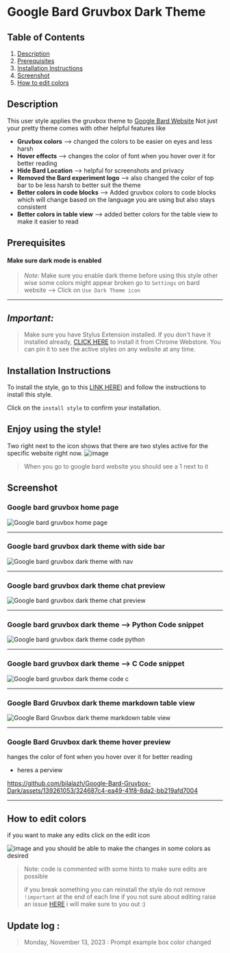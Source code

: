 # Google Bard Gruvbox Dark Theme

## Table of Contents
1. [Description](#description)
 2. [Prerequisites](#Pre)
3. [Installation Instructions](#installation-instructions)
4. [Screenshot](#screenshot)
5.  [How to edit colors](#Howto-edit)

## Description <a name="description"></a>

This user style applies the  gruvbox theme to  [Google Bard Website](https://bard.google.com/) 
Not just your pretty theme comes with other helpful features like 
- **Gruvbox colors** --> changed the colors to be easier on eyes and less harsh 
-  **Hover effects** --> changes the color of font when you hover over it for better reading
- **Hide Bard Location** --> helpful for screenshots and privacy 
-  **Removed the Bard experiment logo** --> also changed the color of top bar to be less harsh to better suit the theme 
-  **Better colors in code blocks** --> Added gruvbox colors to code blocks which will change based on the language you are using but also stays consistent 
- **Better colors in table view** --> added better colors for the table view to make it easier to read 








## Prerequisites <a name="Pre"></a>
#### Make sure dark mode is enabled
> _Note:_ Make sure you enable dark  theme before using this style other wise some colors might appear broken
> go to `Settings` on bard website --> Click on `Use Dark Theme icon`

----------------------------------------------------------------------
## _Important:_
>  Make sure you have Stylus Extension installed. If you don't have it installed already, [CLICK HERE](https://chrome.google.com/webstore/detail/stylus/clngdbkpkpeebahjckkjfobafhncgmne) to install it from Chrome Webstore. You can pin it to see the active styles on any website at any time.



## Installation Instructions <a name="installation-instructions"></a>



To install the style, go to this [LINK HERE](https://userstyles.world/style/12183/google-bard-gruvbox-dark-theme-enable-dark-mode)) and follow the instructions to install this style. 



Click on the `install style` to confirm your installation.

Enjoy using the style!
------------------------------

Two right next to the icon shows that there are two styles active for the specific website right now.
![image](https://github.com/bilalazh/Google-Chivo-Font-On-every-website-/assets/139261053/a0c78478-203e-48fe-a1e2-98ff0aa8fff0)

>When  you go to google bard website you should see a 1 next to it 
## Screenshot <a name="screenshot"></a>

### Google bard gruvbox home page


![Google bard gruvbox home page](https://github.com/bilalazh/Google-Bard-Gruvbox-Dark/assets/139261053/ffae49b1-ea08-4e57-81d7-c707d6c8f6d2)

-------------------------
### Google bard gruvbox dark theme with side bar 
![Google bard gruvbox dark theme with nav ](https://github.com/bilalazh/Google-Bard-Gruvbox-Dark/assets/139261053/4bf4e4d0-0589-47b9-a056-5c48174e66b5)


----------------------------
### Google bard gruvbox dark theme chat preview
![Google bard gruvbox dark theme chat preview](https://github.com/bilalazh/Google-Bard-Gruvbox-Dark/assets/139261053/f373037b-6493-4388-9555-418676d77393)


-----------------------------

### Google bard gruvbox dark theme --> Python  Code snippet
![Google bard gruvbox dark theme code python ](https://github.com/bilalazh/Google-Bard-Gruvbox-Dark/assets/139261053/b02efccc-aeee-4cf2-9788-5ec2ab481c04)


------------------------------------
### Google bard gruvbox dark theme --> C  Code snippet

![Google bard gruvbox dark theme code c](https://github.com/bilalazh/Google-Bard-Gruvbox-Dark/assets/139261053/76a011db-75ec-4ba4-9ff1-27ebad4d3293)

---------------------------------
### Google Bard Gruvbox dark theme markdown table view

![Google Bard Gruvbox dark theme markdown table view](https://github.com/bilalazh/Google-Bard-Gruvbox-Dark/assets/139261053/df1a66be-082f-470a-b5c3-f35fa6c2bf73)


--------------------------------
### Google Bard Gruvbox dark theme hover preview
hanges the color of font when you hover over it for better reading

- heres a perview


https://github.com/bilalazh/Google-Bard-Gruvbox-Dark/assets/139261053/324687c4-ea49-41f8-8da2-bb219afd7004

-----------------------------------------


## How to edit colors <a name="Howto-edit"></a>
if you want to make any edits 
click on the edit icon 

![image](https://github.com/bilalazh/Google-Bard-Gruvbox-Dark/assets/139261053/26af6c79-2b08-47de-a57e-6f399457763a)
 and you should be able to  make the changes in some colors as desired 

 > Note: code is commented with some hints to make sure edits are possible
>
>if you break something you can reinstall the style
> do not remove `!important` at the end of each line
> if you not sure about editing raise an issue [HERE](https://github.com/bilalazh/Google-Bard-Gruvbox-Dark/issues) i will make sure to you out :)




## Update log : 

> Monday, November 13, 2023 : Prompt example box color changed   